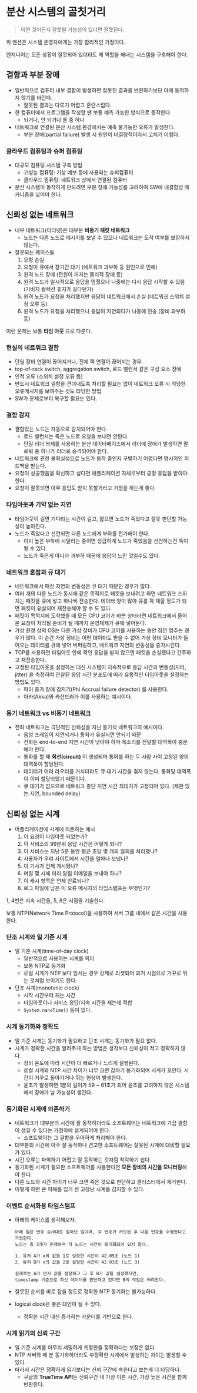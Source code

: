 # 분산 시스템의 골칫거리

> 어떤 것이든지 잘못될 가능성이 있다면 잘못된다.
> 

위 멘션은 시스템 운영자에게는 가장 합리적인 가정이다.

엔지니어는 모든 상황이 잘못되어 있더라도 제 역할을 해내는 시스템을 구축해야 한다.

## 결함과 부분 장애

- 일반적으로 컴퓨터 내부 결함이 발생하면 잘못된 결과를 반환하기보단 아예 동작하지 않기를 바란다.
    - 잘못된 결과는 다루기 어렵고 혼란스럽다.
- 한 컴퓨터에서 프로그램을 작성할 땐 보통 예측 가능한 방식으로 동작한다.
    - 되거나, 안 되거나 둘 중 하나
- 네트워크로 연결된 분산 시스템 환경에서는 예측 불가능한 오류가 발생한다.
    - 부분 장애(partial failure) 발생 시 원인이 비결정적이라서 고치기 어렵다.

### 클라우드 컴퓨팅과 슈퍼 컴퓨팅

- 대규모 컴퓨팅 시스템 구축 방법
    - 고성능 컴퓨팅: 기상 예보 등에 사용되는 슈퍼컴퓨터
    - 클라우드 컴퓨팅: 네트워크 상에서 연결된 컴퓨터
- 분산 시스템이 동작하게 만드려면 부분 장애 가능성를 고려하여 SW에 내결함성 메커니즘을 넣어야 한다.

## 신뢰성 없는 네트워크

- 내부 네트워크(이더넷)은 대부분 **비동기 패킷 네트워크**
    - 노드는 다른 노드로 메시지를 보낼 수 있으나 네트워크는 도착 여부를 보장하지 않는다.
- 잘못되는 케이스들
    1. 요청 손실
    2. 요청이 큐에서 장기간 대기 (네트워크 과부하 등 원인으로 인해)
    3. 원격 노드 장애 (전원이 꺼지는 물리적 장애 등)
    4. 원격 노드가 일시적으로 응답을 멈췄으나 나중에는 다시 응답 시작할 수 있음 (가비지 컬렉션 휴지가 길다던가)
    5. 원격 노드가 요청을 처리했지만 응답이 네트워크에서 손실 (네트워크 스위치 설정 오류 등)
    6. 원격 노드가 요청을 처리했으나 응답이 지연되다가 나중에 전송 (장비 과부하 등)

이런 문제는 보통 **타임 아웃** 으로 다룬다.

### 현실의 네트워크 결함

- 단일 장비 연결이 끊어지거나, 전체 랙 연결이 끊어지는 경우
- top-of-rack switch, aggregation switch, 로드 밸런서 같은 구성 요소 장애
- 인적 오류 (스위치 설정 오류 등)
- 반드시 네트워크 결함을 견뎌내도록 처리할 필요는 없이 네트워크 오류 시 적당한 오류메시지를 보여주는 것도 타당한 방법
- SW가 문제로부터 복구할 필요는 있다.

### 결함 감지

- 결함있는 노드는 자동으로 감지되어야 한다.
    - 로드 밸런서는 죽은 노드로 요청을 보내면 안된다.
    - 단일 리더 복제를 사용하는 분산 데이터베이스에서 리더에 장애가 발생하면 팔로워 중 하나가 리더로 승격되어야 한다.
- 네트워크에 관한 불확실성으로 노드가 동작 중인지 구별하기 어렵다면 명시적인 피드백을 받는다.
- 요청이 성공했음을 확신하고 싶다면 애플리케이션 자체로부터 긍정 응답을 받아야 한다.
- 요청이 잘못되면 아무 응답도 받지 못할거라고 가정을 하는게 좋다.

### 타임아웃과 기약 없는 지연

- 타임아웃이 길면 기다리는 시간이 길고, 짧으면 노드가 죽었다고 잘못 판단할 가능성이 높아진다.
- 노드가 죽었다고 선언되면 다른 노드에게 부하를 전가해야 한다.
    - 이미 높은 부하에 시달리는 중이면 성급하게 노드가 죽었음을 선언하는건 독이 될 수 있다.
    - 노드가 죽은게 아니라 과부하 때문에 응답이 느린 것일수도 있다.

### 네트워크 혼잡과 큐 대기

- 네트워크에서 패킷 지연의 변동성은 큐 대기 때문인 경우가 많다.
- 여러 개의 다른 노드가 동시에 같은 목적지로 패킷을 보내려고 하면 네트워크 스위치는 패킷을 큐에 넣고 하나씩 전송한다. 데이터 양이 많아 큐를 꽉 채울 정도가 되면 패킷이 유실되어 재전송해야 할 수 도 있다.
- 패킷이 목적지에 도착했을 때 모든 CPU 코어가 바쁜 상태라면 네트워크에서 들어온 요청이 처리될 준비가 될 때까지 운영체제가 큐에 넣어둔다.
- 가상 환경 상의 OS는 다른 가상 장비가 CPU 코어를 사용하는 동안 잠깐 멈추는 경우가 많다. 이 순간 가상 장비는 어떤 데이터도 받을 수 없어 가상 장비 모니터가 들어오는 데이터를 큐에 넣어 버퍼링하고, 네트워크 지연의 변동성을 증가시킨다.
- TCP를 사용하면 타임아웃 안에 확인 응답을 받지 않으면 패킷을 손실됐다고 간주하고 재전송한다.
- 고정된 타임아웃을 설정하는 대신 시스템이 지속적으로 응답 시간과 변동성(지터, jitter) 을 측정하여 관찰된 응답 시간 분포도에 따라 유동적인 타임아웃을 설정하는 방법도 있다.
    - 파이 증가 장애 감지기(Phi Accrual failure detector) 를 사용한다.
    - 아카(Akka)와 카산드라가 이를 사용하는 예시이다.

### 동기 네트워크 vs 비동기 네트워크

- 전화 네트워크는 극단적인 신뢰성을 지닌 동기식 네트워크의 예시이다.
    - 음성 프레임이 지연되거나 통화가 유실되면 안되기 때문
    - 전화는 end-to-end 지연 시간이 낮아야 하며 목소리를 전달할 대역폭이 충분해야 한다.
    - 통화를 할 때 **회선(circuit)** 이 생성되며 통화를 하는 두 사람 사이 고정된 양의 대역폭이 할당된다.
    - 데이터가 여러 라우터를 거치더라도 큐 대기 시간을 겪지 않는다. 통화당 대역폭이 이미 할당되었기 때문이다.
    - 큐 대기가 없으므로 네트워크 종단 지연 시간 최대치가 고정되어 있다. (제한 있는 지연, bounded delay)

## 신뢰성 없는 시계

- 어플리케이션에 시계에 의존하는 예시
    1. 이 요청이 타임아웃 되었는가?
    2. 이 서비스의 99분위 응답 시간은 어떻게 되나?
    3. 이 서비스는 지난 5분 동안 평균 초당 몇 개의 질의를 처리했나?
    4. 사용자가 우리 사이트에서 시간을 얼마나 보냈나?
    5. 이 기사가 언제 게시됐나?
    6. 며칠 몇 시에 미리 알림 이메일을 보내야 하나?
    7. 이 캐시 항목은 언제 만료되나?
    8. 로그 파일에 남은 이 오류 메시지의 타임스탬프는 무엇인가?

1, 4번은 지속 시간을, 5, 8은 시점을 기술한다.

보통 NTP(Network Time Protocol)을 사용하여 서버 그룹 내에서 같은 시간을 사용한다.

### 단조 시계와 일 기준 시계

- 일 기준 시계(time-of-day clock)
    - 일반적으로 사용하는 시계를 의미
    - 보통 NTP로 동기화
    - 로컬 시계가 NTP 보다 앞서는 경우 강제로 리셋되어 과거 시점으로 거꾸로 뛰는 것처럼 보이기도 한다.
- 단조 시계(monotonic clock)
    - 시작 시간부터 재는 시간
    - 타임아웃이나 서비스 응답/지속 시간을 재는데 적합
    - `System.nanoTime()` 등이 있다.

### 시계 동기화와 정확도

- 일 기준 시계는 동기화가 필요하고 단조 시계는 동기화가 필요 없다.
- 시계가 정확한 시간을 알려주게 하는 방법은 생각보다 신뢰성이 적고 정확하지 않다.
    - 장비 온도에 따라 시간이 더 빠르거나 느리게 실행된다.
    - 로컬 시계와 NTP 시간 차이가 너무 크면 갑자기 동기화되며 시계가 꼬인다. 시간이 거꾸로 돌아가거나 뛰는 현상이 발생한다.
    - 윤초가 발생하면 1분의 길이가 59 ~ 61초가 되어 윤초를 고려하지 않은 시스템에서 장애가 날 가능성이 생긴다.

### 동기화된 시계에 의존하기

- 네트워크가 대부분의 시간에 잘 동작하더라도 소프트웨어는 네트워크에 가끔 결함이 생길 수 있다는 가정하에 설계되어야 한다.
    - 소프트웨어는 그 결함을 우아하게 처리해야 한다.
- 대부분의 시간에 아주 잘 동작하나 견고한 소프트웨어는 잘못된 시계에 대비할 필요가 있다.
- 시간 오류는 파악하기 어렵고 잘 동작하는 것처럼 착각하기 쉽다.
- 동기화된 시계가 필요한 소프트웨어를 사용한다면 **모든 장비의 시간을 모니터링**해야 한다.
- 다른 노드와 시간 차이가 너무 크면 죽은 것으로 판단하고 클러스터에서 제거한다.
- 이렇게 하면 큰 피해를 입기 전 고장난 시계를 감지할 수 있다.

### 이벤트 순서화용 타임스탬프

- 아래의 케이스를 생각해보자.
    
    ```
    아래 일은 번호 순서대로 일어난 일이며, 각 번호가 커밋된 후 다음 번호를 수행한다고 가정한다.
    노드는 총 3개가 존재하며 각 노드는 시간이 동기화되어 있지 않다.
    
    1. 유저 A가 x의 값을 1로 설정한 시간이 42.05초 (노드 1)
    2. 유저 B가 x의 값을 2로 설정한 시간이 42.03초 (노드 3)
    
    실제로는 A가 먼저 값을 설정하고 그 후 B가 값을 설정했지만,
    timestamp 기준으로 최신 데이터를 판단하고 있다면 B의 작업은 버려진다.
    ```
    
- 잘못된 순서를 바로 잡을 정도로 정확한 NTP 동기화는 불가능하다.
- logical clock은 좋은 대안이 될 수 있다.
    - 정확한 시간 대신 증가하는 카운터를 기반으로 한다.

### 시계 읽기의 신뢰 구간

- 일 기준 시계를 아무리 세밀하게 측정한들 정확하다는 보장은 없다.
- NTP 서버와 매 분 동기화하더라도 부정확한 시계에서 발생하는 차이는 발생할 수 있다.
- 따라서 시간은 정확하게 읽기보다는 신뢰 구간에 속한다고 보는게 더 타당하다.
    - 구글의 **TrueTime API**는 신뢰구간 내 가장 이른 시간, 가장 늦은 시간을 함께 반환한다.
